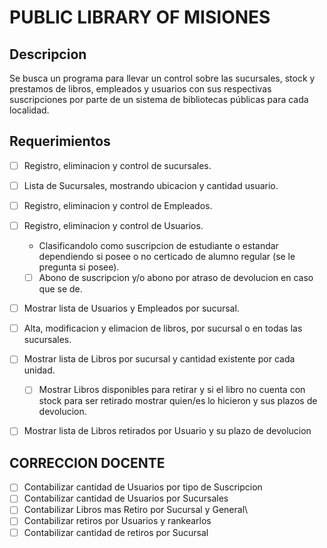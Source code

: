 # PUBLIC LIBRARY OF MISIONES
## Descripcion
Se busca un programa para llevar un control sobre las sucursales, stock y prestamos de libros, empleados y usuarios con sus respectivas suscripciones  por parte de un sistema de bibliotecas públicas para cada localidad. 
## Requerimientos
- [ ] Registro, eliminacion y control de sucursales.
- [ ] Lista de Sucursales, mostrando ubicacion y cantidad usuario.
- [ ] Registro, eliminacion y control de Empleados.
- [ ] Registro, eliminacion y control de Usuarios.
	- Clasificandolo como suscripcion de estudiante o estandar dependiendo si posee o no certicado de alumno regular (se le pregunta si posee).
	- [ ] Abono de suscripcion y/o abono por atraso de devolucion en caso que se de. 
- [ ] Mostrar lista de Usuarios y Empleados por sucursal.
- [ ] Alta, modificacion y elimacion de libros, por sucursal o en todas las sucursales.
- [ ] Mostrar lista de Libros por sucursal y cantidad existente por cada unidad.
	- [ ] Mostrar Libros disponibles para retirar y si el libro no cuenta con stock para ser retirado mostrar quien/es lo hicieron y sus plazos de devolucion.
- [ ] Mostrar lista de Libros retirados por Usuario y su plazo de devolucion


## CORRECCION DOCENTE
- [ ] Contabilizar cantidad de Usuarios por tipo de Suscripcion  
- [ ] Contabilizar cantidad de Usuarios por Sucursales
- [ ] Contabilizar Libros mas Retiro por Sucursal y General\
- [ ] Contabilizar retiros por Usuarios y rankearlos
- [ ] Contabilizar cantidad de retiros por Sucursal